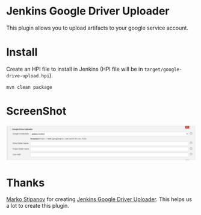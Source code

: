 Jenkins Google Driver Uploader
===
This plugin allows you to upload artifacts to your google service account.


# Install

Create an HPI file to install in Jenkins (HPI file will be in
`target/google-drive-upload.hpi`).

    mvn clean package


# ScreenShot

![sample_image](assets/jenkins-drive-uploader.png)


# Thanks

[Marko Stipanov](https://github.com/mstipanov) for creating [Jenkins Google Driver Uploader](https://github.com/mstipanov/google-drive-upload-plugin). This helps us a lot to create this plugin.
